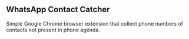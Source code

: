 ## WhatsApp Contact Catcher

Simple Google Chrome browser extension that collect phone numbers of contacts not present in phone agenda.

